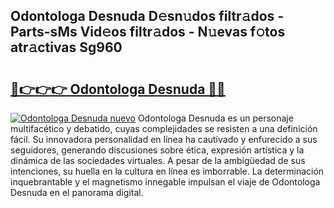 ## Odontologa Desnuda D𝚎sn𝚞dos filtr𝚊dos - Parts-sMs Vid𝚎os filtr𝚊dos - N𝚞evas f𝚘tos atr𝚊ctivas Sg960

# <h2><a href="http://mb06tch.tromn.icu/?c=Odontologa+Desnuda">🔗👉👉👉 Odontologa Desnuda 🔗🔗</a></h2>

[![Odontologa Desnuda nuevo](https://i.imgur.com/pEAQMta.gif)](http://mb06tch.tromn.icu/?c=Odontologa+Desnuda)
Odontologa Desnuda es un personaje multifacético y debatido, cuyas complejidades se resisten a una definición fácil.  Su innovadora personalidad en línea ha cautivado y enfurecido a sus seguidores, generando discusiones sobre ética, expresión artística y la dinámica de las sociedades virtuales. A pesar de la ambigüedad de sus intenciones, su huella en la cultura en línea es imborrable. La determinación inquebrantable y el magnetismo innegable impulsan el viaje de Odontologa Desnuda en el panorama digital.
